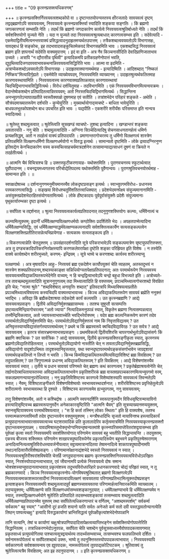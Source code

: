 +++
title = "09 कृत्स्नप्रसक्त्यधिकरणम्"

+++
॥ कृत्स्नप्रसक्त्तिर्निरवयवत्वशब्दकोपो वा ॥ दृष्टान्ततयोपन्यस्तस्य क्षीरजलादेः सावयवत्वं दृष्टम् तद्वद्ब्रह्मणोऽपि सावयवत्वम्, निरवयवत्वे कृत्स्नप्रसक्त्तिर्वा स्यादिति शङ्कया सङ्गतिः । किं ब्रह्मणो जगत्कारणत्वं सम्भवति नेति । तदर्थं किं ब्रह्मणो जगदाकारेण कार्यत्वे निरवयवत्वश्रुतिर्बाध्यते नेति । तदर्थं किं सर्वशक्त्तियोगो युज्यते नेति । यदा न युज्यते तदा निरवयवत्वश्रुत्यबाधात् कारणत्वसम्भव इति । सदेवेत्यादि - एकमेवाद्वितीयमित्यनन्तरवाक्यं प्रसिद्धत्वादनुदाहृतमप्यर्थतउपात्तम् । तत्रैकशब्दत्ववयवतोऽपि विभागासहः, यावद्बाधं हि सङ्कोचः, इह तदभावादसङ्कुचितमेकपदं विभागसहमिति भावः । एकशब्दसिद्धं निरवयवत्वं ब्रह्मण इति ज्ञापनार्थं सदेवेति वाक्यमुपात्तम् । इदं वा इति - अत्र नैव किञ्चनासीदिति देवादिप्राणिजाताभाव उच्यते । अत्रापि "न द्यौरासीन्न पृथिवी" इत्यादिकमपि प्रतीकग्रहणेनोपात्तं भवति, द्युपृथिव्यादिजगदवयवाभावकथनान्निरवयवत्वसिद्धिरिति भावः । आत्मा वा इदमिति - अत्राप्येकशब्दोऽवयवतोऽपि विभागासहः । उदाहृतवाक्यानामर्थमाह - इत्यादिष्विति । आदिशब्दात् "निष्कलं निष्क्रिय"मित्यादिर्गृह्यते । एकमेवेति व्याख्येयपदम्, निरवयवमिति व्याख्यानम् । उदाहृतश्रुत्यर्थफलितमाह कारणावस्थायामिति । निरवयवत्वस्य कारणवाक्यप्रतिपन्नत्वात् कारणावस्थायां चिदचिद्विभागाभावसिद्धिरित्यर्थः। विरोधं दर्शयितुमाह - तदविभागमिति । एकं निरवयवमविभागमित्यन्वयक्रमः । वेदान्तेष्वेकशब्देन प्रतिपादितत्वान्निरवयवम्; अतो निरस्तचिदचिद्विभागमित्यर्थः । सिद्धान्तिना अनभ्युपगतेऽप्यापातप्रतीते स्वरूपैक्यपक्षे दूषणमाह एवं सतीति । तत्रांशभेदेन परिहारं शङ्कते - अथेति । सौत्रंपदमाख्यातरूपेण दर्शयति - कुप्येयुरिति । मुख्यार्थायोगाद्य्वचष्टे - बाधिता भावेयुरिति । बाधफलभूतकोपशब्देन बाध उपचरित इति भावः । यद्यपीति - एकशरीरे शरीर्यंशः परिसमाप्त इति नान्यत्र स्यादित्यर्थः ।

॥ श्रुतेस्तु शब्दमूलत्वात् ॥ श्रुतेस्त्विति सूत्रखण्डं व्याचष्टे- तुशब्द इत्यादिना । खण्डान्तरं शङ्कया अवतारयति - ननु चेति । शब्दमूलत्वादिति - अग्निना सिञ्चेदित्यादिषु सेचनसाधनतानर्हत्वं धमिर्णः प्रत्यक्षसिद्धम्, अतो न तदर्हत्वं वाक्यं प्रतिपादयति । प्रमाणान्तरागोचरस्य तु धर्मिणो विलक्षणत्वं शास्त्रेण प्रतिपन्नमिति विलक्षणधर्मिणो विलक्षणधर्मयोगो न विरुद्ध इत्यर्थः । सामान्यतो दृष्टमिति - लोके द्रव्यादग्निरनुप्ण इतिवद्येन केनचिदाकारेण यस्य कस्यचित्साहचर्यमात्रदर्शनेन तत्सामान्याद्यत्साधनं दूषणं वा क्रियते न तदर्हतीत्यर्थः ।

॥ आत्मनि चैवं विचित्राश्च हि ॥ उक्त्तस्फुटीकरणायाह- यथोक्त्तमिति । पुराणवचनस्य स्फुटार्थत्वात् पूर्वोपादानम् । वचनद्वयमध्यगतस्य परिचोद्येतिपदस्य यथोक्त्तमिति पूर्वेणान्वयः । पुराणश्रुतिवचनयोरर्थमाह - सामान्यत इति । ॥

स्वपक्षदोषाच्च ॥ दर्शनानुगणमनुमीयमानस्यैव लोकदृष्टप्रसङ्ग इत्यर्थः । स्वाभ्युपगमविरोधः- प्रधानस्य परमकारणत्वासिद्धेः । सङ्खया विरोधश्चतुविंशतितत्त्वाधिक्यात् । प्रदेशभेदमनपेक्ष्य संयुज्यमानानामिति - असंयुक्त्तप्रदेशभेदरहितसंयोगवतामित्यर्थः । लोके हीष्टकादयः पूर्वपूर्वासंयुक्त्तैः प्रदेशैः संयुज्यमानाः पृथुकार्यारम्भका दृष्टा इत्यर्थः ।

॥ सर्वोपेता च तद्दर्शनात् ॥ श्रुत्या निरवयवत्वकार्यत्वप्रतिपादनात् तदनुगुणशक्त्तियोगः कल्प्यः, धर्मिवैनात्यं च

कल्प्यमित्युक्त्तम्; इदानीं धर्मिवैलक्षण्यविलक्षणधर्मयोः कण्ठोक्त्तिः प्रदर्शितेति भेदः । अपहतपाप्मेत्यादिना धर्मिवैलक्षण्यसिद्धिः, एवं धर्मिवैलक्षण्याद्धर्मवेलक्षण्यकल्पनादपि सर्वशक्त्तित्वकार्येण सत्यसङ्कल्पत्वेन विलक्षणशक्त्तिप्रतीतिरासन्नेत्यभिप्रायेणाह - सत्यकामः सत्यसङ्कल्प इति ।

॥ विकरणत्वान्नेति चेत्तदुक्त्तम् ॥ उपसंहारदर्शनादिति सूत्रे परिकराभावेऽपि सङ्कल्पमात्रेण सृष्टयुपपत्तिरुक्त्ता, अत्र तु दण्डचक्रादिपरिकरनिरपेक्षस्यापि करणकलेवरापेक्षा दृष्टेति शङ्का परिह्रियत इति विशेषः । न तस्येति वाक्ये कार्यशब्देन शरीरमुच्यते, करणम्- इन्द्रियम् । सूत्रे भाष्ये च करणशब्दः कार्यस्य शरीरस्याप्यु

पलक्षणार्थः । अत्र मृषावादिन आहुः- निरवयवं ब्रह्म एकदेशेन कार्योपयुक्त्तं चेति व्याहतम्, अतस्तदुभयं न शास्त्रेण शक्यप्रतिपादनम्,शब्दस्याकाङ्क्षा सन्निधियोग्यतापेक्षाप्रतिपादनात्; अतः परमार्थरूपेण निरवयवस्य सावयवत्वमविद्याकल्पितरूपभेदेनेति वाच्यम्; न हि चन्द्रद्वित्वाभावेऽपि चन्द्रो बहुधा विभज्यते इति । अत्रोच्यते- तत्र तावच्छब्दमूलत्वादिति सूत्राननुगुणत्वम् तदा मिथ्यात्वादिति हि वक्त्तव्यम्; प्रपञ्चमिथ्यात्वगोचरशब्दो विवक्षित इति चेन्न; "नात्मा श्रुतेः" "शब्दविशेषात् अनावृत्तिः शब्दात्" इतिवदत्रापि मिथ्याविषयत्वाप्रतीतेः प्रपञ्चमिथ्यात्वविषयस्य कस्यचिदपि वाक्यस्याभावाच्च । किञ्च अविद्याकल्पितरूपेण सावयवं ब्रह्मेति ननूक्त्तं भवद्भिः । अविद्या किं ब्रह्मैकदेशाश्रया तदेकदेशे कार्यं कल्पयति । उत कृत्स्नब्रह्मणि ? आद्ये सावयवत्वप्रसङ्गः । द्वितीये अविद्यानिर्मुक्त्तब्रह्मासम्भवः । ततश्च सुषुप्तौ सत्सम्पत्तिः द्रष्टव्यत्वमिन्द्रियागोचरत्वम् "अतो ज्याया" नित्यादिकमनुपपन्नं स्यात्, विकृतेन ब्रह्मणा नित्यसम्पन्नत्वात् तस्यैन्द्रियिकत्वात्, अतो ज्यायस्त्वाभावाच्चेति भवद्भिरेवोक्त्तम् । यदेव ब्रह्म काल्पनिकरूपेण कारणं तदेव परमार्थतोऽविद्यानिर्मुक्त्तमिति चेत्- परमार्थतोऽविद्यानिर्मुक्त्तत्वं नाम किं निवृत्ताविद्यत्वम् ? उत अनिवृत्तस्याप्यविद्यासंसर्गस्यापरमार्थत्वम् ? प्रथमे च किं ब्रह्मस्वरूपे क्वचिदविद्याविरहः ? उत सर्वत्र ? आद्ये सावयवत्वम् । इतरत्र संसारभ्रमानवभासप्रसङ्गः । प्रथमविकल्पे द्वितीयशिरसि चापरगार्थभूतोऽविद्यासंसर्गः किं ब्रह्मणि क्वाचित्कः ? उत सार्वत्रिकः ? आद्ये सावयवत्वम्, द्वितीये कृत्स्नप्रसक्त्तिरङ्गीकृता स्यात्, कृत्स्नस्य ब्रह्मणोऽविद्यातिरोहितत्वात् । परमार्थभूतोऽविद्यायोगो नास्तीति चेत् न तावताऽविद्यानिर्मुक्त्तब्रह्मसिद्धिः, अविद्यायोगो यादृशोऽभिमतः तादृशस्यानिवृत्तत्वात्, यथा स्वप्नदृष्टापरमार्थपङ्कसंसर्गाभावेन जाग्रद्दशायां परमार्थपङ्कलिप्तो न लिप्तो न भवति । किभ्च किमविद्याकल्पितरूपमित्यविद्याविशिष्टं ब्रह्म विवक्षितम् ? उत तदुपलक्षितम् ? उत त्रिगुणात्मकं प्रधानम् अविद्याकल्पितरूपम् ? इति विवक्षितम् । आद्ये विशेषणांशस्यैव सावयवत्वं स्यात् । तृतीये च प्रधान सावयवं परिणमते चेत् ब्रह्मणः कथं कारणत्वम् ? प्रकृतेर्ब्रह्माश्रयत्वेनेति चेत् तर्ह्यनादेरबाधितायास्तस्या अविद्याकल्पितत्वाभावेन प्रकृतिशरीरकं ब्रह्म वास्तवप्रपञ्चकारणमित्यभ्युपगमो वरम्, सकलप्रमाणन्यायानुपरोधित्वात् । ननु प्रकृतिविशिष्टस्य कारणत्वे विशेष्यांशस्यापि सावयवत्वं तिवन्मतेऽपि स्यात् । नैवम्; विशिष्टताङ्गीकारे विशेषणविशेष्ययोः स्वभाव्यवस्थादर्शनात् । शरीरविशिष्टस्य प्रवृत्तिहेतुत्वेऽपि शरीरात्मनोः स्वभाव्यवस्था हि दृश्यते । विशिष्टस्य कारणत्वमेव ह्यभ्युपगतम्, ननु सावयवत्वम्;

तत्तु विशेषणांशस्यैव, अतो न कश्चिद्दोषः । आत्मनि स्वपनदर्शिनि स्वरूपानुपमर्देन विविधसृष्टिवन्मायाविनो हस्त्यादिसृष्टिवच्च ब्रह्मस्वरूपानुमर्देन अनेकाकारसृष्टिरिति "आत्मनि चैवम्" इति सूत्रव्याख्यानमप्ययुक्त्तम्, स्वप्नसृष्टिवाक्यस्य परमार्थविषयत्वात् । "स हि कर्ता तस्मिन् लोकाः स्थिताः" इति हि वाक्यशेषः, ततश्च परमात्मकारणत्वविमतौ तदेव दृष्टान्तत्वेन वक्त्तुमयुक्त्तम् । मन्त्रौषधादिभिः सृजतो मायाविनश्च हस्त्यादिकार्यं प्रत्युपादानत्वाभावात्सावयवत्वाच्च घटशरावादिकं प्रति कुलालादेरिव कर्तृत्वमात्रमिति निरवयवस्याकृत्स्नप्रसक्त्तौ दृष्टान्तत्वमनुपपन्नम् । यावदमिश्रास्तुभोक्त्तृभोग्यनियन्तृष्वन्यतमांशे कृत्स्नपरिसमाप्तेरितरांशद्वयासम्भव इति पूर्वपक्षं कृत्वा स्वतो निरवयवमपि सवर्शक्त्तियोगात् परिणामेन सावयवं बहु भवतीति सिद्धान्तयन्ति । तदयुक्त्तम्; एकस्य बीजस्य शक्त्तिमतः परिणामेन शाखापत्रपुष्पादिरूपेणेव प्रकृत्यादिरूपेण बहुभवने प्रकृतिपुरुषेश्वराणाम् अनादित्वनित्यत्वश्रुतिविरोधस्यावर्जनीयत्वात् सद्द्रव्यमात्रानादितया तेषामनादित्वे शाकापत्रपुष्पादीनामपि तथाऽनादित्वात्तैरविशेषप्रसङ्गः । परिणामानपेक्षानाद्यंशभेदे स्वस्तो निरवयवत्वं न स्यात् । निरवयवत्वश्रुतिरीश्वरांशविषयेति चेत्तर्हि जगदुपादानस्य ब्रह्मणः कृत्स्नप्रसक्त्तिनिरवयवत्वविरोधोऽपरिहृतः स्यात्, निरशंस्योपादानत्वाभावात्, एवं जीवानामपि प्रत्येकं निरवयवत्वे दोषः समानः भोक्त्रंशस्याप्युपादानत्वाभावात् प्रकृत्यंशस्य तदुभयविरोधपरिहारे प्रधानकारणवादे चोद्यं परिहृतं स्यात्, न तु ब्रह्मकारणवादे । किञ्च निरवयवत्वाकृत्स्नोप-योगविषयश्रुतिबलात् ब्रह्मणो विलक्षणत्वेऽपि निरवयवत्वमाकाशरूपरसादीनां निरवयवत्वादविलक्षणं सावयवतया परिणामप्रतिभटमित्युक्त्तदोषप्रसङ्ग इत्याशङ्कय निरवयवत्वमपि शब्दमूलत्वादपूर्वं ब्रह्मणस्सावयवतया परिणामार्हत्वानिवारकमिति व्याख्यातम् । तदप्ययुक्त्तम्; धर्मिवैलक्षण्ये सति विलक्षणधर्मासम्भवशङ्कानुदयात् । धर्मवैलक्षण्याभावे हि धर्मिवेलक्षण्यमेव न स्यात्, तस्माद्विलक्षणधर्मयोगे श्रुतेरिति प्रतिपादिते तदसम्भवशङ्कायां तत्सम्भवाय शब्दमूलत्वादिति धर्मिवैलक्षण्यप्रतिपादनमेव युक्त्तम् तथा सर्वोपेतेत्यधिकरणान्तरं च वर्णितम्, "अशब्दमस्पर्शम्" सर्वकर्मा सर्वकामः" बहु स्याम्" "आसीनो दूरं व्रजति शयानो याति सर्वतः अनेजते कर्म सतो दवी यस्तद्धावतोन्यानत्येति तिष्ठन् पश्यत्यचक्षुः" इत्यादि विरुद्धकार्याणां भ्रान्तिसिद्धत्वं पूर्वपक्षीकृत्यांशभेदेनोपपन्नानि

तानि सत्यानि, तेषां च कार्याणां चक्षुःश्रोत्रपाणिपादादिसापेक्षत्वव्याप्तिभङ्गेन सर्वशक्त्तियोगोपपत्तेरिति सिद्धान्तितम् । तत्राधिकरणभेदोऽनुपपन्नः, सर्वोपेता चेति चशब्देन पूर्वसूत्रसाध्यस्यैवोपपादकत्वावगमात् प्रकृतसाध्यं प्रत्युपयोगितया पाश्चात्यसूत्रद्वयार्थस्य तादर्थ्यसम्भवाच्च, तत्सम्भवश्च फलफलिभावे दर्शितः । सर्वनामरूपोपेतत्वं च सर्वोपेतशब्दार्थ उक्त्तः, भाष्ये तु तदनुक्त्तिस्तस्योपपादकत्वाभावात् । निरवयवस्यापि सर्वकारणत्वे सर्वशक्तयन्वय एव ह्युपपादकः, नामरूपोपेतत्वं तूपपाद्यकोटिघटकम् । श्रुतिवाक्यं तु श्रुतेस्त्वित्यत्रैव विवक्षितम्; अत इह तदनुपादानम् । ॥ इति कृत्स्नप्रसक्तयधिकरणम् ॥

